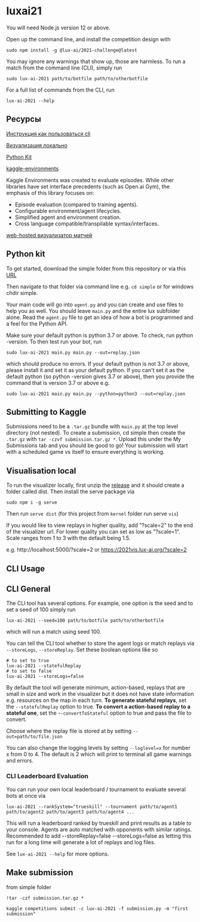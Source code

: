 # luxai21

You will need Node.js version 12 or above.

Open up the command line, and install the competition design with

`sudo npm install -g @lux-ai/2021-challenge@latest`

You may ignore any warnings that show up, those are harmless. To run a match from the command line (CLI), simply run

`sudo lux-ai-2021 path/to/botfile path/to/otherbotfile`

For a full list of commands from the CLI, run

`lux-ai-2021 --help`

## Ресурсы

[Инструкция как пользоваться cli](https://github.com/Lux-AI-Challenge/Lux-Design-2021)

[Визуализация локально](https://github.com/Lux-AI-Challenge/Lux-Viewer-2021)

[Python Kit](https://github.com/Lux-AI-Challenge/Lux-Design-2021/tree/master/kits/python)

[kaggle-environments](https://github.com/Kaggle/kaggle-environments)

Kaggle Environments was created to evaluate episodes. While other libraries have set interface precedents (such as Open.ai Gym), the emphasis of this library focuses on:

- Episode evaluation (compared to training agents).
- Configurable environment/agent lifecycles.
- Simplified agent and environment creation.
- Cross language compatible/transpilable syntax/interfaces.

[web-hosted визуализатор матчей](https://2021vis.lux-ai.org/)

## Python kit

To get started, download the simple folder from this repository or via this [URL](https://github.com/Lux-AI-Challenge/Lux-Design-2021/raw/master/kits/python/simple/simple.tar.gz)

Then navigate to that folder via command line e.g. `cd simple` or for windows chdir simple.

Your main code will go into `agent.py` and you can create and use files to help you as well. You should leave `main.py` and the entire lux subfolder alone. Read the `agent.py` file to get an idea of how a bot is programmed and a feel for the Python API.

Make sure your default python is python 3.7 or above. To check, run python -version. To then test run your bot, run

`sudo lux-ai-2021 main.py main.py --out=replay.json`

which should produce no errors. If your default python is not 3.7 or above, please install it and set it as your default python. If you can't set it as the default python (so python -version gives 3.7 or above), then you provide the command that is version 3.7 or above e.g.

`sudo lux-ai-2021 main.py main.py --python=python3 --out=replay.json`

## Submitting to Kaggle

Submissions need to be a `.tar.gz` bundle with `main.py` at the top level directory (not nested). To create a submission, cd simple then create the `.tar.gz` with `tar -czvf submission.tar.gz *`. Upload this under the My Submissions tab and you should be good to go! Your submission will start with a scheduled game vs itself to ensure everything is working.

## Visualisation local

To run the visualizer locally, first unzip the [release](https://github.com/Lux-AI-Challenge/Lux-Viewer-2021) and it should create a folder called dist. Then install the serve package via

`sudo npm i -g serve`

Then run `serve dist` (for this project from `kernel` folder run serve `vis`)

If you would like to view replays in higher quality, add "?scale=2" to the end of the visualizer url. For lower quality you can set as low as "?scale=1". Scale ranges from 1 to 3 with the default being 1.5.

e.g. http://localhost:5000/?scale=2 or https://2021vis.lux-ai.org/?scale=2

## CLI Usage

## CLI General

The CLI tool has several options. For example, one option is the seed and to set a seed of 100 simply run

`lux-ai-2021 --seed=100 path/to/botfile path/to/otherbotfile`

which will run a match using seed 100.

You can tell the CLI tool whether to store the agent logs or match replays via `--storeLogs`, `--storeReplay`. Set these boolean options like so

```shell
# to set to true
lux-ai-2021 --statefulReplay
# to set to false
lux-ai-2021 --storeLogs=false
```

By default the tool will generate minimum, action-based, replays that are small in size and work in the visualizer but it does not have state information e.g. resources on the map in each turn. **To generate stateful replays**, set the `--statefulReplay` option to true. **To convert a action-based replay to a stateful one**, set the -`-convertToStateful` option to true and pass the file to convert.

Choose where the replay file is stored at by setting `--out=path/to/file.json`

You can also change the logging levels by setting `--loglevel=x` for number x from 0 to 4. The default is 2 which will print to terminal all game warnings and errors.

### CLI Leaderboard Evaluation

You can run your own local leaderboard / tournament to evaluate several bots at once via

`lux-ai-2021 --rankSystem="trueskill" --tournament path/to/agent1 path/to/agent2 path/to/agent3 path/to/agent4 ...`

This will run a leaderboard ranked by trueskill and print results as a table to your console. Agents are auto matched with opponents with similar ratings. Recommended to add --storeReplay=false --storeLogs=false as letting this run for a long time will generate a lot of replays and log files.

See `lux-ai-2021 --help` for more options.

## Make submission

from simple folder

`!tar -czf submission.tar.gz *`

`kaggle competitions submit -c lux-ai-2021 -f submission.py -m "first submission"`
